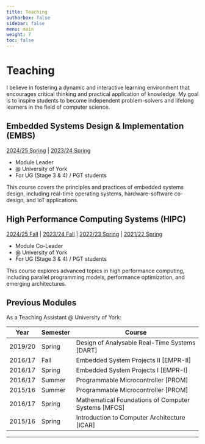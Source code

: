 ```yaml
---
title: Teaching
authorbox: false
sidebar: false
menu: main
weight: 7
toc: false
---
```


# Teaching
I believe in fostering a dynamic and interactive learning environment that encourages critical thinking and practical application of knowledge. My goal is to inspire students to become independent problem-solvers and lifelong learners in the field of computer science.


## Embedded Systems Design & Implementation (EMBS)
[2024/25 Spring](https://www.york.ac.uk/students/studying/manage/programmes/module-catalogue/module/COM00003H/2024-25) | [2023/24 Spring](https://www.york.ac.uk/students/studying/manage/programmes/module-catalogue/module/COM00003H/2023-24)

- Module Leader
- @ University of York
- For UG (Stage 3 & 4) / PGT students

This course covers the principles and practices of embedded systems design, including real-time operating systems, hardware-software co-design, and IoT applications.



## High Performance Computing Systems (HIPC)
[2024/25 Fall](https://www.york.ac.uk/students/studying/manage/programmes/module-catalogue/module/COM00036H/2024-25) | [2023/24 Fall](https://www.york.ac.uk/students/studying/manage/programmes/module-catalogue/module/COM00036H/2023-24) | [2022/23 Spring](https://www.york.ac.uk/students/studying/manage/programmes/module-catalogue/module/COM00036H/2022-23) | [2021/22 Spring](https://www.york.ac.uk/students/studying/manage/programmes/module-catalogue/module/COM00036H/2021-22)

- Module Co-Leader
- @ University of York
- For UG (Stage 3 & 4) / PGT students

This course explores advanced topics in high performance computing, including parallel programming models, performance optimization, and emerging architectures.


## Previous Modules
As a Teaching Assistant @ University of York:

| Year | Semester | Course |
|------|----------|--------|
| 2019/20 | Spring | Design of Analysable Real-Time Systems [DART] |
| 2016/17 | Fall | Embedded System Projects II [EMPR-II] |
| 2016/17 | Spring | Embedded System Projects I [EMPR-I] |
| 2016/17 | Summer | Programmable Microcontroller [PROM] |
| 2015/16 | Summer | Programmable Microcontroller [PROM] |
| 2016/17 | Spring | Mathematical Foundations of Computer Systems [MFCS] |
| 2015/16 | Spring | Introduction to Computer Architecture [ICAR] |


---
